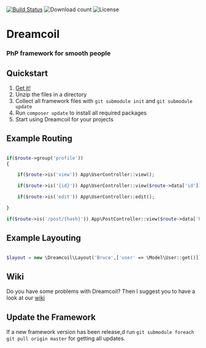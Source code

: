 
[![Build Status](https://travis-ci.org/dreamcoil/dreamcoil.svg?branch=master)](https://travis-ci.org/dreamcoil/dreamcoil)
![Download count](https://poser.pugx.org/dreamcoil/packagist/d/total.png)
![License](https://poser.pugx.org/dreamcoil/packagist/license)
# Dreamcoil
### PhP framework for smooth people
## Quickstart

1.  [Get it!](https://github.com/xolf/dreamcoil/archive/master.zip)
2.  Unzip the files in a directory
3.  Collect all framework files with `git submodule init` and `git submodule update`
4.  Run `composer update` to install all required packages 
5.  Start using Dreamcoil for your projects

## Example Routing

```php

if($route->group('profile'))
{

    if($route->is('view')) App\UserController::view();

    if($route->is('{id}')) App\UserController::view($route->data['id']);

    if($route->is('edit')) App\UserController::edit();

}

if($route->is('/post/{hash}')) App\PostController::view($route->data['hash']);

```

## Example Layouting

```php

$layout = new \Dreamcoil\Layout('Bruce',['user' => \Model\User::get()]);

```

## Wiki

Do you have some problems with Dreamcoil? 
Then I suggest you to have a look at our [wiki](https://github.com/dreamcoil/dreamcoil/wiki)


## Update the Framework

If a new framework version has been release,d run `git submodule foreach git pull origin master` for getting all updates.
